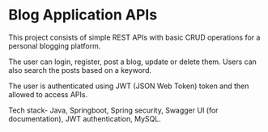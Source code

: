 # Blog Application APIs

This project consists of simple REST APIs with basic CRUD operations for a personal blogging platform.

The user can login, register, post a blog, update or delete them. Users can also search the posts based on a keyword.

The user is authenticated using JWT (JSON Web Token) token and then allowed to access APIs. 

Tech stack- Java, Springboot, Spring security, Swagger UI (for documentation), JWT authentication, MySQL.
